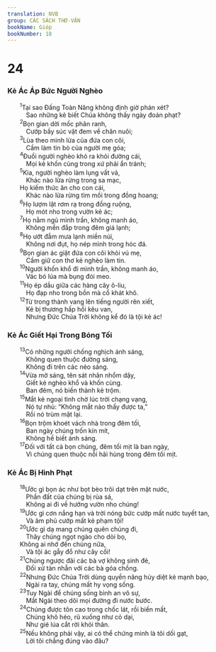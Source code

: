 ```yaml
---
translation: NVB
group: CÁC SÁCH THƠ-VĂN
bookName: Gióp 
bookNumber: 18
---
```


<div class="title"><h1>24</h1><h3>Kẻ Ác Áp Bức Người Nghèo </h3></div>
<span class="verse giop_24_1">  <sup>1</sup>Tại sao Đấng Toàn Năng không định giờ phán xét? <br/>   Sao những kẻ biết Chúa không thấy ngày đoán phạt? <br/></span>
<span class="verse giop_24_2">  <sup>2</sup>Bọn gian dời mốc phân ranh, <br/>   Cướp bầy súc vật đem về chăn nuôi; <br/></span>
<span class="verse giop_24_3">  <sup>3</sup>Lùa theo mình lừa của đứa con côi, <br/>   Cầm làm tin bò của người mẹ góa; <br/></span>
<span class="verse giop_24_4">  <sup>4</sup>Đuổi người nghèo khó ra khỏi đường cái, <br/>   Mọi kẻ khốn cùng trong xứ phải ẩn tránh; <br/></span>
<span class="verse giop_24_5">  <sup>5</sup>Kìa, người nghèo làm lụng vất vả, <br/>   Khác nào lừa rừng trong sa mạc, <br/>  Họ kiếm thức ăn cho con cái, <br/>   Khác nào lừa rừng tìm mồi trong đồng hoang; <br/></span>
<span class="verse giop_24_6">  <sup>6</sup>Họ lượm lặt rơm rạ trong đồng ruộng, <br/>   Họ mót nho trong vườn kẻ ác; <br/></span>
<span class="verse giop_24_7">  <sup>7</sup>Họ nằm ngủ mình trần, không manh áo, <br/>   Không mền đắp trong đêm giá lạnh; <br/></span>
<span class="verse giop_24_8">  <sup>8</sup>Họ ướt đẫm mưa lạnh miền núi, <br/>   Không nơi đụt, họ nép mình trong hóc đá. <br/></span>
<span class="verse giop_24_9">  <sup>9</sup>Bọn gian ác giật đứa con côi khỏi vú mẹ, <br/>   Cầm giữ con thơ kẻ nghèo làm tin. <br/></span>
<span class="verse giop_24_10">  <sup>10</sup>Người khốn khổ đi mình trần, không manh áo, <br/>   Vác bó lúa mà bụng đói meo. <br/></span>
<span class="verse giop_24_11">  <sup>11</sup>Họ ép dầu giữa các hàng cây ô-liu, <br/>   Họ đạp nho trong bồn mà cổ khát khô. <br/></span>
<span class="verse giop_24_12">  <sup>12</sup>Từ trong thành vang lên tiếng người rên xiết, <br/>   Kẻ bị thương hấp hối kêu van, <br/>   Nhưng Đức Chúa Trời không kể đó là tội kẻ ác! <br/></span>
<div class="title"><h3>Kẻ Ác Giết Hại Trong Bóng Tối </h3></div>
<span class="verse giop_24_13">  <sup>13</sup>Có những người chống nghịch ánh sáng, <br/>   Không quen thuộc đường sáng, <br/>   Không đi trên các nẻo sáng. <br/></span>
<span class="verse giop_24_14">  <sup>14</sup>Vừa mờ sáng, tên sát nhân nhổm dậy, <br/>   Giết kẻ nghèo khổ và khốn cùng. <br/>   Ban đêm, nó biến thành kẻ trộm. <br/></span>
<span class="verse giop_24_15">  <sup>15</sup>Mắt kẻ ngoại tình chờ lúc trời chạng vạng, <br/>   Nó tự nhủ: “Không mắt nào thấy được ta,” <br/>   Rồi nó trùm mặt lại. <br/></span>
<span class="verse giop_24_16">  <sup>16</sup>Bọn trộm khoét vách nhà trong đêm tối, <br/>   Ban ngày chúng trốn kín mít, <br/>   Không hề biết ánh sáng. <br/></span>
<span class="verse giop_24_17">  <sup>17</sup>Đối với tất cả bọn chúng, đêm tối mịt là ban ngày, <br/>   Vì chúng quen thuộc nỗi hãi hùng trong đêm tối mịt. <br/></span>
<div class="title"><h3>Kẻ Ác Bị Hình Phạt </h3></div>
<span class="verse giop_24_18">  <sup>18</sup>Ước gì bọn ác như bọt bèo trôi dạt trên mặt nước, <br/>   Phần đất của chúng bị rủa sả, <br/>   Không ai đi về hướng vườn nho chúng! <br/></span>
<span class="verse giop_24_19">  <sup>19</sup>Ước gì cơn nắng hạn và trời nóng bức cướp mất nước tuyết tan, <br/>   Và âm phủ cướp mất kẻ phạm tội! <br/></span>
<span class="verse giop_24_20">  <sup>20</sup>Ước gì dạ mang chúng quên chúng đi, <br/>   Thây chúng ngọt ngào cho dòi bọ, <br/>  Không ai nhớ đến chúng nữa, <br/>   Và tội ác gẫy đổ như cây cối! <br/></span>
<span class="verse giop_24_21">  <sup>21</sup>Chúng ngược đãi các bà vợ không sinh đẻ, <br/>   Đối xử tàn nhẫn với các bà góa chồng. <br/></span>
<span class="verse giop_24_22">  <sup>22</sup>Nhưng Đức Chúa Trời dùng quyền năng hủy diệt kẻ mạnh bạo, <br/>   Ngài ra tay, chúng mất hy vọng sống. <br/></span>
<span class="verse giop_24_23">  <sup>23</sup>Tuy Ngài để chúng sống bình an vô sự, <br/>   Mắt Ngài theo dõi mọi đường đi nước bước. <br/></span>
<span class="verse giop_24_24">  <sup>24</sup>Chúng được tôn cao trong chốc lát, rồi biến mất, <br/>   Chúng khô héo, rũ xuống như cỏ dại, <br/>   Như gié lúa cắt rời khỏi thân. <br/></span>
<span class="verse giop_24_25">  <sup>25</sup>Nếu không phải vậy, ai có thể chứng minh là tôi dối gạt, <br/>   Lời tôi chẳng đúng vào đâu? <br/></span>

